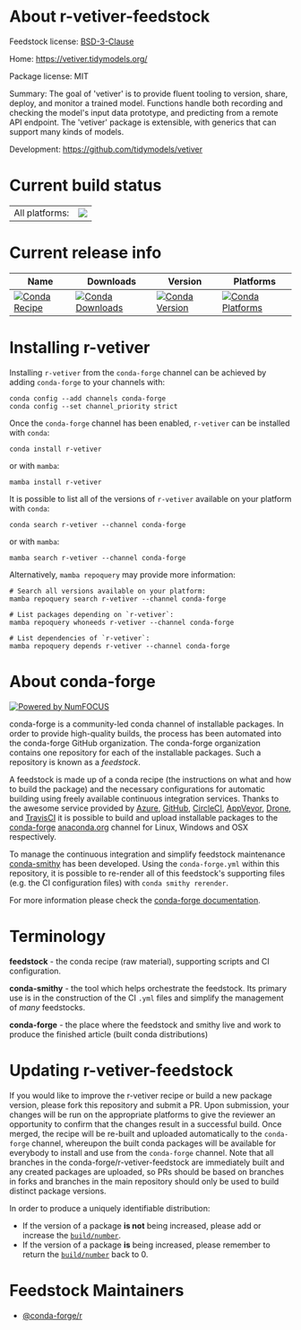 About r-vetiver-feedstock
=========================

Feedstock license: [BSD-3-Clause](https://github.com/conda-forge/r-vetiver-feedstock/blob/main/LICENSE.txt)

Home: https://vetiver.tidymodels.org/

Package license: MIT

Summary: The goal of 'vetiver' is to provide fluent tooling to version, share, deploy, and monitor a trained model. Functions handle both recording and checking the model's input data prototype, and predicting from a remote API endpoint. The 'vetiver' package is extensible, with generics that can support many kinds of models.

Development: https://github.com/tidymodels/vetiver

Current build status
====================


<table><tr><td>All platforms:</td>
    <td>
      <a href="https://dev.azure.com/conda-forge/feedstock-builds/_build/latest?definitionId=15213&branchName=main">
        <img src="https://dev.azure.com/conda-forge/feedstock-builds/_apis/build/status/r-vetiver-feedstock?branchName=main">
      </a>
    </td>
  </tr>
</table>

Current release info
====================

| Name | Downloads | Version | Platforms |
| --- | --- | --- | --- |
| [![Conda Recipe](https://img.shields.io/badge/recipe-r--vetiver-green.svg)](https://anaconda.org/conda-forge/r-vetiver) | [![Conda Downloads](https://img.shields.io/conda/dn/conda-forge/r-vetiver.svg)](https://anaconda.org/conda-forge/r-vetiver) | [![Conda Version](https://img.shields.io/conda/vn/conda-forge/r-vetiver.svg)](https://anaconda.org/conda-forge/r-vetiver) | [![Conda Platforms](https://img.shields.io/conda/pn/conda-forge/r-vetiver.svg)](https://anaconda.org/conda-forge/r-vetiver) |

Installing r-vetiver
====================

Installing `r-vetiver` from the `conda-forge` channel can be achieved by adding `conda-forge` to your channels with:

```
conda config --add channels conda-forge
conda config --set channel_priority strict
```

Once the `conda-forge` channel has been enabled, `r-vetiver` can be installed with `conda`:

```
conda install r-vetiver
```

or with `mamba`:

```
mamba install r-vetiver
```

It is possible to list all of the versions of `r-vetiver` available on your platform with `conda`:

```
conda search r-vetiver --channel conda-forge
```

or with `mamba`:

```
mamba search r-vetiver --channel conda-forge
```

Alternatively, `mamba repoquery` may provide more information:

```
# Search all versions available on your platform:
mamba repoquery search r-vetiver --channel conda-forge

# List packages depending on `r-vetiver`:
mamba repoquery whoneeds r-vetiver --channel conda-forge

# List dependencies of `r-vetiver`:
mamba repoquery depends r-vetiver --channel conda-forge
```


About conda-forge
=================

[![Powered by
NumFOCUS](https://img.shields.io/badge/powered%20by-NumFOCUS-orange.svg?style=flat&colorA=E1523D&colorB=007D8A)](https://numfocus.org)

conda-forge is a community-led conda channel of installable packages.
In order to provide high-quality builds, the process has been automated into the
conda-forge GitHub organization. The conda-forge organization contains one repository
for each of the installable packages. Such a repository is known as a *feedstock*.

A feedstock is made up of a conda recipe (the instructions on what and how to build
the package) and the necessary configurations for automatic building using freely
available continuous integration services. Thanks to the awesome service provided by
[Azure](https://azure.microsoft.com/en-us/services/devops/), [GitHub](https://github.com/),
[CircleCI](https://circleci.com/), [AppVeyor](https://www.appveyor.com/),
[Drone](https://cloud.drone.io/welcome), and [TravisCI](https://travis-ci.com/)
it is possible to build and upload installable packages to the
[conda-forge](https://anaconda.org/conda-forge) [anaconda.org](https://anaconda.org/)
channel for Linux, Windows and OSX respectively.

To manage the continuous integration and simplify feedstock maintenance
[conda-smithy](https://github.com/conda-forge/conda-smithy) has been developed.
Using the ``conda-forge.yml`` within this repository, it is possible to re-render all of
this feedstock's supporting files (e.g. the CI configuration files) with ``conda smithy rerender``.

For more information please check the [conda-forge documentation](https://conda-forge.org/docs/).

Terminology
===========

**feedstock** - the conda recipe (raw material), supporting scripts and CI configuration.

**conda-smithy** - the tool which helps orchestrate the feedstock.
                   Its primary use is in the construction of the CI ``.yml`` files
                   and simplify the management of *many* feedstocks.

**conda-forge** - the place where the feedstock and smithy live and work to
                  produce the finished article (built conda distributions)


Updating r-vetiver-feedstock
============================

If you would like to improve the r-vetiver recipe or build a new
package version, please fork this repository and submit a PR. Upon submission,
your changes will be run on the appropriate platforms to give the reviewer an
opportunity to confirm that the changes result in a successful build. Once
merged, the recipe will be re-built and uploaded automatically to the
`conda-forge` channel, whereupon the built conda packages will be available for
everybody to install and use from the `conda-forge` channel.
Note that all branches in the conda-forge/r-vetiver-feedstock are
immediately built and any created packages are uploaded, so PRs should be based
on branches in forks and branches in the main repository should only be used to
build distinct package versions.

In order to produce a uniquely identifiable distribution:
 * If the version of a package **is not** being increased, please add or increase
   the [``build/number``](https://docs.conda.io/projects/conda-build/en/latest/resources/define-metadata.html#build-number-and-string).
 * If the version of a package **is** being increased, please remember to return
   the [``build/number``](https://docs.conda.io/projects/conda-build/en/latest/resources/define-metadata.html#build-number-and-string)
   back to 0.

Feedstock Maintainers
=====================

* [@conda-forge/r](https://github.com/orgs/conda-forge/teams/r/)

